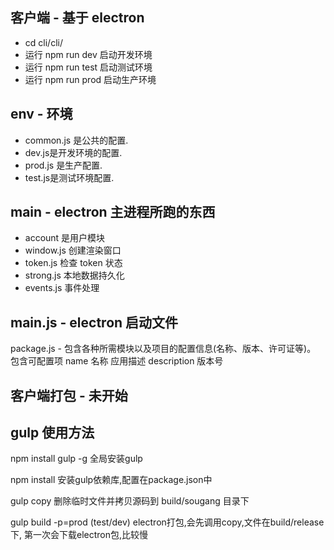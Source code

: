 
## 客户端 - 基于 electron
- cd cli/cli/
- 运行 npm run dev 启动开发环境
- 运行 npm run test 启动测试环境
- 运行 npm run prod 启动生产环境

## env - 环境
- common.js 是公共的配置.
- dev.js是开发环境的配置.
- prod.js 是生产配置.
- test.js是测试环境配置.

## main - electron 主进程所跑的东西
- account 是用户模块
- window.js 创建渲染窗口
- token.js 检查 token 状态
- strong.js 本地数据持久化
- events.js 事件处理

## main.js - electron 启动文件
package.js - 包含各种所需模块以及项目的配置信息(名称、版本、许可证等)。 包含可配置项 name 名称 应用描述 description 版本号

## 客户端打包 - 未开始


## gulp 使用方法
npm install gulp -g 全局安装gulp

npm install 安装gulp依赖库,配置在package.json中

gulp copy
删除临时文件并拷贝源码到 build/sougang 目录下

gulp build -p=prod (test/dev)
electron打包,会先调用copy,文件在build/release下, 第一次会下载electron包,比较慢

